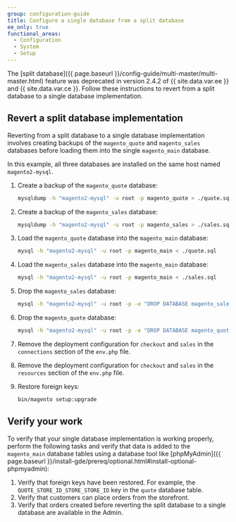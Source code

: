 ```yaml
---
group: configuration-guide
title: Configure a single database from a split database
ee_only: true
functional_areas:
  - Configuration
  - System
  - Setup
---
```


The [split database]({{ page.baseurl }}/config-guide/multi-master/multi-master.html) feature was deprecated in version 2.4.2 of {{ site.data.var.ee }} and {{ site.data.var.ce }}. Follow these instructions to revert from a split database to a single database implementation.

## Revert a split database implementation

Reverting from a split database to a single database implementation involves creating backups of the `magento_quote` and `magento_sales` databases before loading them into the single `magento_main` database.

In this example, all three databases are installed on the same host named `magento2-mysql`.

1. Create a backup of the `magento_quote` database:

   ```bash
   mysqldump -h "magento2-mysql" -u root -p magento_quote > ./quote.sql
   ```

1. Create a backup of the `magento_sales` database:

   ```bash
   mysqldump -h "magento2-mysql" -u root -p magento_sales > ./sales.sql
   ```

1. Load the `magento_quote` database into the `magento_main` database:

   ```bash
   mysql -h "magento2-mysql" -u root -p magento_main < ./quote.sql
   ```

1. Load the `magento_sales` database into the `magento_main` database:

   ```bash
   mysql -h "magento2-mysql" -u root -p magento_main < ./sales.sql
   ```

1. Drop the `magento_sales` database:

   ```bash
   mysql -h "magento2-mysql" -u root -p -e "DROP DATABASE magento_sales;"
   ```

1. Drop the `magento_quote` database:

   ```bash
   mysql -h "magento2-mysql" -u root -p -e "DROP DATABASE magento_quote;"
   ```

1. Remove the deployment configuration for `checkout` and `sales` in the `connections` section of the `env.php` file.
1. Remove the deployment configuration for `checkout` and `sales` in the `resources` section of the `env.php` file.
1. Restore foreign keys:

   ```bash
   bin/magento setup:upgrade
   ```

## Verify your work

To verify that your single database implementation is working properly, perform the following tasks and verify that data is added to the `magento_main` database tables using a database tool like [phpMyAdmin]({{ page.baseurl }}/install-gde/prereq/optional.html#install-optional-phpmyadmin):

1. Verify that foreign keys have been restored. For example, the `QUOTE_STORE_ID_STORE_STORE_ID` key in the `quote` database table.
1. Verify that customers can place orders from the storefront.
1. Verify that orders created before reverting the split database to a single database are available in the Admin.
